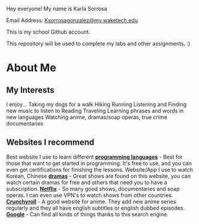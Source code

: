 Hey everyone!
My name is Karla Sorrosa

Email Address: Ksorrosagonzalez@my.waketech.edu

This is my school Github account.

This repository will be used to complete my labs and other assignments. 
:)

# About Me
## My Interests
I enjoy... 
Taking my dogs for a walk
Hiking
Running
Listening and Finding new music to listen to
Reading 
Traveling
Learning phrases and words in new languages
Watching anime, dramas/soap operas, true crime documentaries 

## Websites I recommend

Best website I use to learn different [**programming languages**](https://www.freecodecamp.org/) - Best for those that want to get started in programming. It's free to use, and you can even get certifications for finishing the lessons. 
Website/App I use to watch Korean, Chinese [**dramas**](https://www.viki.com/) - Great shows are found on this website, you can watch certain dramas for free and others that need you to have a subscription. 
[**Netflix**](https://www.netflix.com) - So many good shows, documentaries and soap operas. I can even use VPN's to watch shows from other countries. 
[**Crunchyroll**](https://www.crunchyroll.com/) - A good website for anime. They add new anime series regularly and they all have english subtitles or english dubbed episodes. 
[**Google**](https://www.google.com/) - Can find all kinds of things thanks to this search engine. 

